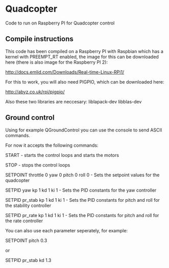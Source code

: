 # Quadcopter
Code to run on Raspberry PI for Quadcopter control

## Compile instructions
This code has been compiled on a Raspberry PI with Raspbian which has a kernel with PREEMPT_RT enabled,
the image for this can be downloaded here (there is also image for the Raspberry PI 2):

http://docs.emlid.com/Downloads/Real-time-Linux-RPi1/

For this to work, you will also need PIGPIO, which can be downloaded here:

http://abyz.co.uk/rpi/pigpio/

Also these two libraries are neccesary:
liblapack-dev
libblas-dev

## Ground control
Using for example QGroundControl you can use the console to send ASCII commands.

For now it accepts the following commands:

START - starts the control loops and starts the motors

STOP - stops the control loops

SETPOINT throttle 0 yaw 0 pitch 0 roll 0 - Sets the setpoint values for the quadcopter

SETPID yaw kp 1 kd 1 ki 1 - Sets the PID constants for the yaw controller

SETPID pr_stab kp 1 kd 1 ki 1 - Sets the PID constants for pitch and roll for the stability controller

SETPID pr_rate kp 1 kd 1 ki 1 - Sets the PID constants for pitch and roll for the rate controller

You can also use each parameter seperately, for example:

SETPOINT pitch 0.3

or

SETPID pr_stab kd 1.3
